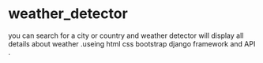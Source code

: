 # weather_detector
 you can search for a city or country and weather detector will display all details about weather .useing html css bootstrap django framework and API .
